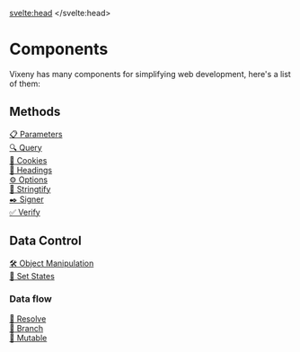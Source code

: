 <script>
	import Iconie from "$lib/components/Iconie.svelte"
</script>

<svelte:head>
    <title>Functional something - Vixeny</title>
    <meta name="description" content="about this page" />
</svelte:head>
# Components

Vixeny has many components for simplifying web development, here's a list of them:

## Methods
- [ 📋 Parameters](/docs/modules/parameters)
- [ 🔍 Query](/docs/modules/query)
- [ 🍪 Cookies](/docs/modules/cookies)
- [ 📑 Headings](/docs/modules/headings)
- [ ⚙️ Options](/docs/modules/options)
- [ 📝 Stringtify](/docs/modules/stringtify)
- [ ✒️ Signer](/docs/modules/signer)
- [ ✅ Verify](/docs/modules/verify)


## Data Control
- [ 🛠️ Object Manipulation](/docs/modules/object)
- [ 📲 Set States](/docs/modules/state)


### Data flow
- [ 🔄 Resolve](/docs/modules/resolve)
- [ 🔀 Branch](/docs/modules/branch)
- [ 🔂 Mutable](/docs/modules/mutable)

<style>
ul {
    list-style-type: none;
    padding: 0;
}

a {
margin-bottom: 8px;
}

a:hover {
text-decoration: underline;
  }
</style>
